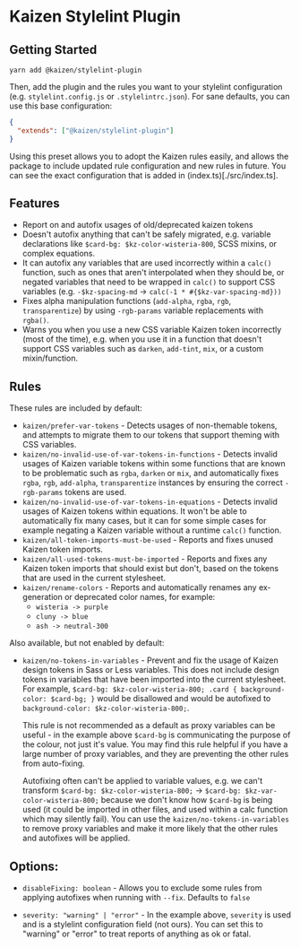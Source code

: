 # Kaizen Stylelint Plugin

## Getting Started

`yarn add @kaizen/stylelint-plugin`

Then, add the plugin and the rules you want to your stylelint configuration (e.g. `stylelint.config.js` or `.stylelintrc.json`).
For sane defaults, you can use this base configuration:

```json
{
  "extends": ["@kaizen/stylelint-plugin"]
}
```

Using this preset allows you to adopt the Kaizen rules easily, and allows the package to include updated rule configuration and new rules in future. You can see the exact configuration that is added in (index.ts)[./src/index.ts].

## Features
- Report on and autofix usages of old/deprecated kaizen tokens
- Doesn't autofix anything that can't be safely migrated, e.g. variable declarations like `$card-bg: $kz-color-wisteria-800`, SCSS mixins, or complex equations.
- It can autofix any variables that are used incorrectly within a `calc()` function, such as ones that aren't interpolated when they should be, or negated variables that need to be wrapped in `calc()` to support CSS variables (e.g. `-$kz-spacing-md` -> `calc(-1 * #{$kz-var-spacing-md}))`
- Fixes alpha manipulation functions (`add-alpha`, `rgba`, `rgb`, `transparentize`) by using `-rgb-params` variable replacements with `rgba()`.
- Warns you when you use a new CSS variable Kaizen token incorrectly (most of the time), e.g. when you use it in a function that doesn't support CSS variables such as `darken`, `add-tint`, `mix`, or a custom mixin/function.


## Rules

These rules are included by default:

- `kaizen/prefer-var-tokens` - Detects usages of non-themable tokens, and attempts to migrate them to our tokens that support theming with CSS variables.
- `kaizen/no-invalid-use-of-var-tokens-in-functions` - Detects invalid usages of Kaizen variable tokens within some functions that are known to be problematic such as `rgba`, `darken` or `mix`, and automatically fixes `rgba`, `rgb`, `add-alpha`, `transparentize` instances by ensuring the correct `-rgb-params` tokens are used.
- `kaizen/no-invalid-use-of-var-tokens-in-equations` - Detects invalid usages of Kaizen tokens within equations. It won't be able to automatically fix many cases, but it can for some simple cases for example negating a Kaizen variable without a runtime `calc()` function.
- `kaizen/all-token-imports-must-be-used` - Reports and fixes unused Kaizen token imports.
- `kaizen/all-used-tokens-must-be-imported` - Reports and fixes any Kaizen token imports that should exist but don't, based on the tokens that are used in the current stylesheet.
- `kaizen/rename-colors` - Reports and automatically renames any ex-generation or deprecated color names, for example:
  - `wisteria -> purple`
  - `cluny -> blue`
  - `ash -> neutral-300`

Also available, but not enabled by default:

- `kaizen/no-tokens-in-variables` - Prevent and fix the usage of Kaizen design tokens in Sass or Less variables. This does not include design tokens in variables that have been imported into the current stylesheet. For example, `$card-bg: $kz-color-wisteria-800; .card { background-color: $card-bg; }` would be disallowed and would be autofixed to `background-color: $kz-color-wisteria-800;`. 

  This rule is not recommended as a default as proxy variables can be useful - in the example above `$card-bg` is communicating the purpose of the colour, not just it's value. You may find this rule helpful if you have a large number of proxy variables, and they are preventing the other rules from auto-fixing. 
  
  Autofixing often can't be applied to variable values, e.g. we can't transform `$card-bg: $kz-color-wisteria-800;` -> `$card-bg: $kz-var-color-wisteria-800;` because we don't know how `$card-bg` is being used (it could be imported in other files, and used within a calc function which may silently fail). You can use the `kaizen/no-tokens-in-variables` to remove proxy variables and make it more likely that the other rules and autofixes will be applied.


## Options:

- `disableFixing: boolean` - Allows you to exclude some rules from applying autofixes when running with `--fix`. Defaults to `false`

- `severity: "warning" | "error"` - In the example above, `severity` is used and is a stylelint configuration field (not ours). You can set this to "warning" or "error" to treat reports of anything as ok or fatal.
